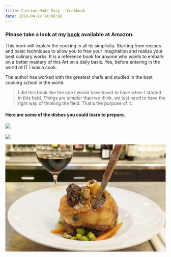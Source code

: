 ```yaml
---
title: Cuisine Made Easy - Cookbook
date: 2018-04-19 14:00:00
---
```


### Please take a look at my [book](https://www.amazon.com/s/ref=nb_sb_noss?url=search-alias%3Daps&field-keywords=villalongue) available at Amazon.

This book will explain the cooking in all its simplicity. Starting from recipes and basic techniques to allow you to free your imagination and realize your best culinary works. It is a reference book for anyone who wants to embark on a better mastery of this Art on a daily basis. Yes, before entering in the world of IT I was a cook.

The author has worked with the greatest chefs and studied in the best cooking school in the world.

>I did this book like the one I would have loved to have when I started in this field. Things are simpler than we think, we just need to have the right way of thinking the field. That's the purpose of it.
>
#### Here are some of the dishes you could learn to prepare.

![](/img/vitchakorn-koonyosying-527301-unsplash.jpg)

![](/img/AdobeStock_135482278.jpeg)

![](/img/AdobeStock_80822565.jpeg)
        

